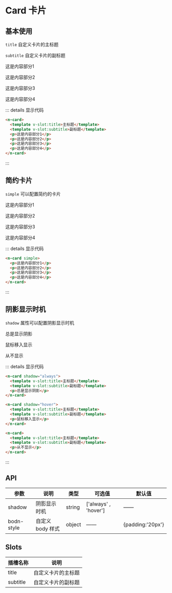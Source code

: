 # Card 卡片

## 基本使用

`title` 自定义卡片的主标题

`subtitle` 自定义卡片的副标题

<n-card>
  <template v-slot:title>主标题</template>
  <template v-slot:subtitle>副标题</template>
  <p>这是内容部分1</p>
  <p>这是内容部分2</p>
  <p>这是内容部分3</p>
  <p>这是内容部分4</p>
</n-card>

::: details 显示代码

```html
<n-card>
  <template v-slot:title>主标题</template>
  <template v-slot:subtitle>副标题</template>
  <p>这是内容部分1</p>
  <p>这是内容部分2</p>
  <p>这是内容部分3</p>
  <p>这是内容部分4</p>
</n-card>
```

:::

## 简约卡片

`simple` 可以配置简约的卡片

<n-card simple>
  <p>这是内容部分1</p>
  <p>这是内容部分2</p>
  <p>这是内容部分3</p>
  <p>这是内容部分4</p>
</n-card>

::: details 显示代码

```html
<n-card simple>
  <p>这是内容部分1</p>
  <p>这是内容部分2</p>
  <p>这是内容部分3</p>
  <p>这是内容部分4</p>
</n-card>
```

:::

## 阴影显示时机

`shadow` 属性可以配置阴影显示时机

<n-card class="n-card-item" shadow="always">
  <template v-slot:title>主标题</template>
  <template v-slot:subtitle>副标题</template>
  <p>总是显示阴影</p>
</n-card>

<n-card class="n-card-item" shadow="hover">
  <template v-slot:title>主标题</template>
  <template v-slot:subtitle>副标题</template>
  <p>鼠标移入显示</p>
</n-card>

<n-card class="n-card-item">
  <template v-slot:title>主标题</template>
  <template v-slot:subtitle>副标题</template>
  <p>从不显示</p>
</n-card>

::: details 显示代码

```html
<n-card shadow="always">
  <template v-slot:title>主标题</template>
  <template v-slot:subtitle>副标题</template>
  <p>总是显示阴影</p>
</n-card>

<n-card shadow="hover">
  <template v-slot:title>主标题</template>
  <template v-slot:subtitle>副标题</template>
  <p>鼠标移入显示</p>
</n-card>

<n-card>
  <template v-slot:title>主标题</template>
  <template v-slot:subtitle>副标题</template>
  <p>从不显示</p>
</n-card>
```

:::

## API

| 参数       | 说明             | 类型   | 可选值               | 默认值           |
| ---------- | ---------------- | ------ | -------------------- | ---------------- |
| shadow     | 阴影显示时机     | string | ['always' , 'hover'] | ——               |
| bodn-style | 自定义 body 样式 | object | ——                   | {padding:'20px'} |

## Slots

| 插槽名称 | 说明               |
| -------- | ------------------ |
| title    | 自定义卡片的主标题 |
| subtitle | 自定义卡片的副标题 |

<style scope>
  .n-card-item{
    margin:10px
  }
</style>

